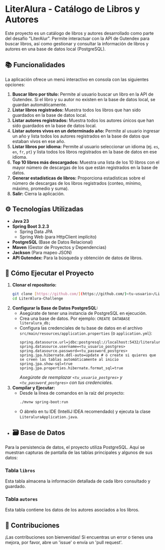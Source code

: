 # LiterAlura - Catálogo de Libros y Autores

Este proyecto es un catálogo de libros y autores desarrollado como parte del desafío "LiterAlur". Permite interactuar con la API de Gutendex para buscar libros, así como gestionar y consultar la información de libros y autores en una base de datos local (PostgreSQL).

## 📚 Funcionalidades

La aplicación ofrece un menú interactivo en consola con las siguientes opciones:

1.  **Buscar libro por título:** Permite al usuario buscar un libro en la API de Gutendex. Si el libro y su autor no existen en la base de datos local, se guardan automáticamente.
2.  **Listar libros registrados:** Muestra todos los libros que han sido guardados en la base de datos local.
3.  **Listar autores registrados:** Muestra todos los autores únicos que han sido guardados en la base de datos local.
4.  **Listar autores vivos en un determinado año:** Permite al usuario ingresar un año y lista todos los autores registrados en la base de datos que estaban vivos en ese año.
5.  **Listar libros por idioma:** Permite al usuario seleccionar un idioma (ej. `es`, `en`, `fr`, `pt`) y lista todos los libros registrados en la base de datos en ese idioma.
6.  **Top 10 libros más descargados:** Muestra una lista de los 10 libros con el mayor número de descargas de los que están registrados en la base de datos.
7.  **Generar estadísticas de libros:** Proporciona estadísticas sobre el número de descargas de los libros registrados (conteo, mínimo, máximo, promedio y suma).
0.  **Salir:** Cierra la aplicación.

## ⚙️ Tecnologías Utilizadas

* **Java 23**
* **Spring Boot 3.2.3**
    * Spring Data JPA
    * Spring Web (para HttpClient implícito)
* **PostgreSQL** (Base de Datos Relacional)
* **Maven** (Gestor de Proyectos y Dependencias)
* **Jackson** (Para mapeo JSON)
* **API Gutendex:** Para la búsqueda y obtención de datos de libros.

## 🚀 Cómo Ejecutar el Proyecto

1.  **Clonar el repositorio:**
    ```bash
    git clone [https://github.com/](https://github.com/)<tu-usuario>/LiterAlura-Challenge.git
    cd LiterAlura-Challenge
    ```
2.  **Configurar la Base de Datos PostgreSQL:**
    * Asegúrate de tener una instancia de PostgreSQL en ejecución.
    * Crea una base de datos. Por ejemplo: `CREATE DATABASE literalura_db;`
    * Configura las credenciales de tu base de datos en el archivo `src/main/resources/application.properties` (o `application.yml`):
        ```properties
        spring.datasource.url=jdbc:postgresql://localhost:5432/literalura_db
        spring.datasource.username=<tu_usuario_postgres>
        spring.datasource.password=<tu_password_postgres>
        spring.jpa.hibernate.ddl-auto=update # o create si quieres que se creen las tablas automáticamente al inicio
        spring.jpa.show-sql=true
        spring.jpa.properties.hibernate.format_sql=true
        ```
        *Asegúrate de reemplazar `<tu_usuario_postgres>` y `<tu_password_postgres>` con tus credenciales.*
3.  **Compilar y Ejecutar:**
    * Desde la línea de comandos en la raíz del proyecto:
        ```bash
        ./mvnw spring-boot:run
        ```
    * O ábrelo en tu IDE (IntelliJ IDEA recomendado) y ejecuta la clase `LiteraluraApplication.java`.
  
* ## 🗃️ Base de Datos

Para la persistencia de datos, el proyecto utiliza PostgreSQL. Aquí se muestran capturas de pantalla de las tablas principales y algunos de sus datos:

### Tabla `libros`
Esta tabla almacena la información detallada de cada libro consultado y guardado.


### Tabla `autores`
Esta tabla contiene los datos de los autores asociados a los libros.


## 🤝 Contribuciones

¡Las contribuciones son bienvenidas! Si encuentras un error o tienes una mejora, por favor, abre un 'issue' o envía un 'pull request'.


